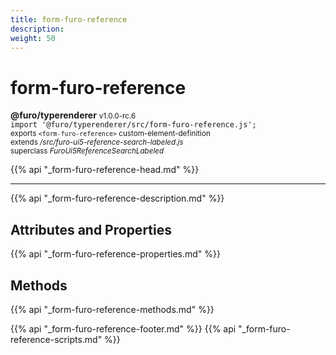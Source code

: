 ```yaml
---
title: form-furo-reference
description: 
weight: 50
---
```


# form-furo-reference
**@furo/typerenderer** <small>v1.0.0-rc.6</small>
<br>`import '@furo/typerenderer/src/form-furo-reference.js';`<small>
<br>exports `<form-furo-reference>` custom-element-definition
<br>extends */src/furo-ui5-reference-search-labeled.js*
<br>superclass *FuroUi5ReferenceSearchLabeled*</small>

{{% api "_form-furo-reference-head.md" %}}

****



{{% api "_form-furo-reference-description.md" %}}


## Attributes and Properties
{{% api "_form-furo-reference-properties.md" %}}



## Methods
{{% api "_form-furo-reference-methods.md" %}}





{{% api "_form-furo-reference-footer.md" %}}
{{% api "_form-furo-reference-scripts.md" %}}
